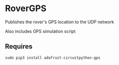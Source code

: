 # RoverGPS
Publishes the rover's GPS location to the UDP network

Also includes GPS simulation script

Requires
------------
`sudo pip3 install adafruit-circuitpython-gps`
